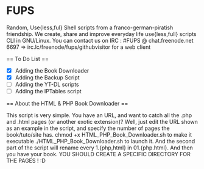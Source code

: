 FUPS
====

Random, Use{less,ful} Shell scripts from a franco-german-piratish friendship. 
We create, share and improve everyday life use{less,full} scripts CLI in GNU/Linux.
You can contact us on IRC : #FUPS @ chat.freenode.net 6697 => irc.lc/freenode/fups/githubvisitor for a web client


== To Do List ==
- [x] Adding the Book Downloader
- [x] Adding the Backup Script
- [ ] Adding the YT-DL scripts 
- [ ] Adding the IPTables script

== About the HTML & PHP Book Downloader ==

This script is very simple.
You have an URL, and want to catch all the .php and .html pages (or another exotic extension)?
Well, just edit the URL shown as an example in the script, and specify the number of pages the book/tuto/site has.
chmod +x HTML_PHP_Book_Downloader.sh to make it executable
./HTML_PHP_Book_Downloader.sh to launch it.
And the second part of the script will rename every 1.{php,html} in 01.{php.html}.
And then you have your book. YOU SHOULD CREATE A SPECIFIC DIRECTORY FOR THE PAGES ! :D
